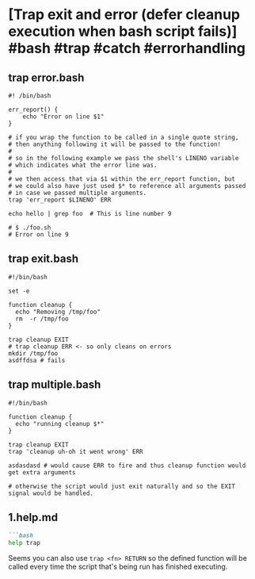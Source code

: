 # [Trap exit and error (defer cleanup execution when bash script fails)] #bash #trap #catch #errorhandling

## trap error.bash

```shell
#! /bin/bash

err_report() {
    echo "Error on line $1"
}

# if you wrap the function to be called in a single quote string,
# then anything following it will be passed to the function!
#
# so in the following example we pass the shell's LINENO variable
# which indicates what the error line was.
#
# we then access that via $1 within the err_report function, but
# we could also have just used $* to reference all arguments passed
# in case we passed multiple arguments.
trap 'err_report $LINENO' ERR

echo hello | grep foo  # This is line number 9

# $ ./foo.sh
# Error on line 9
```

## trap exit.bash

```shell
#!/bin/bash

set -e

function cleanup {
  echo "Removing /tmp/foo"
  rm  -r /tmp/foo
}

trap cleanup EXIT
# trap cleanup ERR <- so only cleans on errors
mkdir /tmp/foo
asdffdsa # fails
```

## trap multiple.bash

```shell
#!/bin/bash

function cleanup {
  echo "running cleanup $*"
}

trap cleanup EXIT
trap 'cleanup uh-oh it went wrong' ERR

asdasdasd # would cause ERR to fire and thus cleanup function would get extra arguments

# otherwise the script would just exit naturally and so the EXIT signal would be handled.
```

## 1.help.md

```markdown
```bash
help trap
```

Seems you can also use `trap <fn> RETURN` so the defined function will be called every time the script that's being run has finished executing.
```

